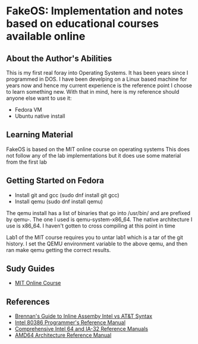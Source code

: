 # FakeOS: Implementation and notes based on educational courses available online

## About the Author's Abilities
This is my first real foray into Operating Systems. It has been years since I programmed in DOS. I have been develping on a Linux based machine for years now and hence my current experience is the reference point I choose to learn something new. With that in mind, here is my reference should anyone else want to use it:

- Fedora VM
- Ubuntu native install

## Learning Material
FakeOS is based on the MIT online course on operating systems
This does not follow any of the lab implementations but it does use some material from the first lab

## Getting Started on Fedora
- Install git and gcc (sudo dnf install git gcc)
- Install qemu (sudo dnf install qemu)

The qemu install has a list of binaries that go into /usr/bin/ and are prefixed by qemu-. The one I used is qemu-system-x86_64. The native architecture I use is x86_64. I haven't gotten to cross compiling at this point in time

Lab1 of the MIT course requires you to untar lab1 which is a tar of the git history. I set the QEMU environment variable to the above qemu, and then ran make qemu getting the correct results.

## Sudy Guides
- [MIT Online Course](https://ocw.mit.edu/courses/electrical-engineering-and-computer-science/6-828-operating-system-engineering-fall-2012/)

## References
- [Brennan's Guide to Inline Assemby Intel vs AT&T Syntax](http://www.delorie.com/djgpp/doc/brennan/brennan_att_inline_djgpp.html)
- [Intel 80386 Programmer's Reference Manual](http://www.logix.cz/michal/doc/i386/)
- [Comprehensive Intel 64 and IA-32 Reference Manuals](https://software.intel.com/en-us/articles/intel-sdm)
- [AMD64 Architecture Reference Manual](https://refspecs.linuxfoundation.org/LSB_3.1.0/LSB-Core-AMD64/LSB-Core-AMD64/normativerefs.html)
